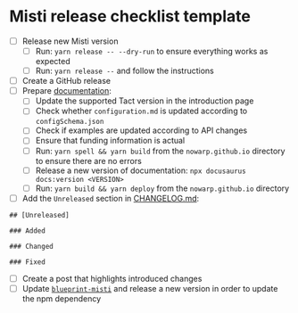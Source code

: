 # Misti release checklist template

- [ ] Release new Misti version
  - [ ] Run: `yarn release -- --dry-run` to ensure everything works as expected
  - [ ] Run: `yarn release --` and follow the instructions
- [ ] Create a GitHub release
- [ ] Prepare [documentation](https://github.com/nowarp/nowarp.github.io/):
  - [ ] Update the supported Tact version in the introduction page
  - [ ] Check whether `configuration.md` is updated according to `configSchema.json`
  - [ ] Check if examples are updated according to API changes
  - [ ] Ensure that funding information is actual
  - [ ] Run: `yarn spell && yarn build` from the `nowarp.github.io` directory to ensure there are no errors
  - [ ] Release a new version of documentation: `npx docusaurus docs:version <VERSION>`
  - [ ] Run: `yarn build && yarn deploy` from the `nowarp.github.io` directory
- [ ] Add the `Unreleased` section in [CHANGELOG.md](./CHANGELOG.md):
```
## [Unreleased]

### Added

### Changed

### Fixed
```
- [ ] Create a post that highlights introduced changes
- [ ] Update [`blueprint-misti`](https://github.com/nowarp/blueprint-misti) and release a new version in order to update the npm dependency
